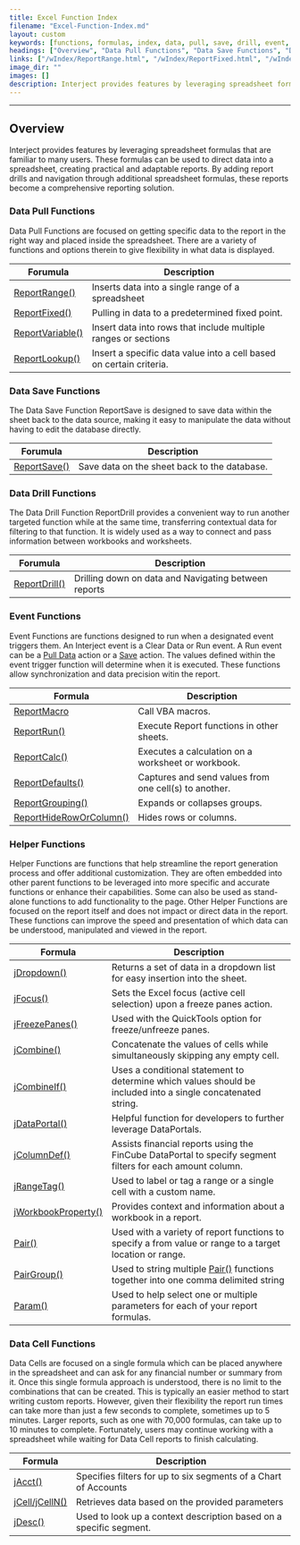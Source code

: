 ```yaml
---
title: Excel Function Index
filename: "Excel-Function-Index.md"
layout: custom
keywords: [functions, formulas, index, data, pull, save, drill, event, helper, data cell]
headings: ["Overview", "Data Pull Functions", "Data Save Functions", "Data Drill Functions", "Event Functions", "Helper Functions", "Data Cell Functions"]
links: ["/wIndex/ReportRange.html", "/wIndex/ReportFixed.html", "/wIndex/ReportVariable.html", "/wIndex/ReportLookup.html", "/wIndex/ReportSave.html", "/wIndex/ReportDrill.html", "/wGetStarted/INTERJECT-Ribbon-Menu-Items.html#pull-data", "/wGetStarted/INTERJECT-Ribbon-Menu-Items.html#save-data", "/wIndex/ReportMacro.html", "/wIndex/ReportRun.html", "/wIndex/ReportCalc.html", "/wIndex/ReportDefaults.html", "/wIndex/ReportGrouping.html", "/wIndex/ReportHideRowOrColumn.html", "/wIndex/jDropdown.html", "/wIndex/jFocus.html", "/wIndex/jFreezePanes.html", "/wIndex/jCombine.html", "/wIndex/jCombine_IF.html", "/wIndex/jDataPortal.html", "/wIndex/jColumnDef.html", "/wIndex/jRangeTag.html", "/wIndex/jWorkbookProperty.html", "/wIndex/Pair.html", "/wIndex/PairGroup.html", "Pair.html", "/wIndex/Param.html", "/wIndex/jAcct.html", "/wIndex/jCell.html", "/wIndex/jDesc.html"]
image_dir: ""
images: []
description: Interject provides features by leveraging spreadsheet formulas that are familiar to many users. These formulas can be used to direct data into a spreadsheet, creating practical and adaptable reports. By adding report drills and navigation through additional spreadsheet formulas, these reports become a comprehensive reporting solution.
---
```

* * *

##  Overview

Interject provides features by leveraging spreadsheet formulas that are familiar to many users. These formulas can be used to direct data into a spreadsheet, creating practical and adaptable reports. By adding report drills and navigation through additional spreadsheet formulas, these reports become a comprehensive reporting solution.

### Data Pull Functions

Data Pull Functions are focused on getting specific data to the report in the right way and placed inside the spreadsheet. There are a variety of functions and options therein to give flexibility in what data is displayed.

| Forumula                                                | Description                                                         |
|---------------------------------------------------------|---------------------------------------------------------------------|
| [ReportRange()](/wIndex/ReportRange.html)       | Inserts data into a single range of a spreadsheet                   |
| [ReportFixed()](/wIndex/ReportFixed.html)       | Pulling in data to a predetermined fixed point.                     |
| [ReportVariable()](/wIndex/ReportVariable.html) | Insert data into rows that include multiple ranges or sections      |
| [ReportLookup()](/wIndex/ReportLookup.html)    | Insert a specific data value into a cell based on certain criteria. |

### Data Save Functions

The Data Save Function ReportSave is designed to save data within the sheet back to the data source, making it easy to manipulate the data without having to edit the database directly.

| Forumula                                                | Description                                                         |
|---------------------------------------------------------|---------------------------------------------------------------------|
| [ReportSave()](/wIndex/ReportSave.html)         | Save data on the sheet back to the database.                        |

### Data Drill Functions

The Data Drill Function ReportDrill provides a convenient way to run another targeted function while at the same time, transferring contextual data for filtering to that function. It is widely used as a way to connect and pass information between workbooks and worksheets.

| Forumula                                                | Description                                                         |
|---------------------------------------------------------|---------------------------------------------------------------------|
| [ReportDrill()](/wIndex/ReportDrill.html)       | Drilling down on data and Navigating between reports                |

### Event Functions

Event Functions are functions designed to run when a designated event triggers them. An Interject event is a Clear Data or Run event. A Run event can be a [Pull Data](/wGetStarted/INTERJECT-Ribbon-Menu-Items.html#pull-data) action or a [Save](/wGetStarted/INTERJECT-Ribbon-Menu-Items.html#save-data) action. The values defined within the event trigger function will determine when it is executed. These functions allow synchronization and data precision witin the report.

| Formula                                                                | Description                                                                                        |
|------------------------------------------------------------------------|----------------------------------------------------------------------------------------------------|
| [ReportMacro](/wIndex/ReportMacro.html)         | Call VBA macros.                |
| [ReportRun()](/wIndex/ReportRun.html)           | Execute Report functions in other sheets.                           |
| [ReportCalc()](/wIndex/ReportCalc.html)                        | Executes a calculation on a worksheet or workbook.                                 |
| [ReportDefaults()](/wIndex/ReportDefaults.html)                | Captures and send values from one cell(s) to another.                   |
| [ReportGrouping()](/wIndex/ReportGrouping.html)  | Expands or collapses groups.                                         |
| [ReportHideRowOrColumn()](/wIndex/ReportHideRowOrColumn.html)  | Hides rows or columns.                                            |

### Helper Functions

Helper Functions are functions that help streamline the report generation process and offer additional customization. They are often embedded into other parent functions to be leveraged into more specific and accurate functions or enhance their capabilities. Some can also be used as stand-alone functions to add functionality to the page. Other Helper Functions are focused on the report itself and does not impact or direct data in the report. These functions can improve the speed and presentation of which data can be understood, manipulated and viewed in the report.

| Formula                                                       | Description                                                                                                  |
|---------------------------------------------------------------|--------------------------------------------------------------------------------------------------------------|
| [jDropdown()](/wIndex/jDropdown.html)                         | Returns a set of data in a dropdown list for easy insertion into the sheet.            |
| [jFocus()](/wIndex/jFocus.html)                                | Sets the Excel focus (active cell selection) upon a freeze panes action.            |
| [jFreezePanes()](/wIndex/jFreezePanes.html)                    | Used with the QuickTools option for freeze/unfreeze panes.                         |
| [jCombine()](/wIndex/jCombine.html)                   | Concatenate the values of cells while simultaneously skipping any empty cell.              |
| [jCombineIf()](/wIndex/jCombine_IF.html)             | Uses a conditional statement to determine which values should be included into a single concatenated string. |
| [jDataPortal()](/wIndex/jDataPortal.html)             | Helpful function for developers to further leverage DataPortals.                           |
| [jColumnDef()](/wIndex/jColumnDef.html)              | Assists financial reports using the FinCube DataPortal to specify segment filters for each amount column.    |
| [jRangeTag()](/wIndex/jRangeTag.html)                | Used to label or tag a range or a single cell with a custom name.                           |
| [jWorkbookProperty()](/wIndex/jWorkbookProperty.html) | Provides context and information about a workbook in a report.                             |
| [Pair()](/wIndex/Pair.html)                           | Used with a variety of report functions to specify a from value or range to a target location or range.      |
| [PairGroup()](/wIndex/PairGroup.html)                 | Used to string multiple [Pair()](Pair.html) functions together into one comma delimited string      |
| [Param()](/wIndex/Param.html)                         | Used to help select one or multiple parameters for each of your report formulas.            |

### Data Cell Functions

Data Cells are focused on a single formula which can be placed anywhere in the spreadsheet and can ask for any financial number or summary from it. Once this single formula approach is understood, there is no limit to the combinations that can be created. This is typically an easier method to start writing custom reports. However, given their flexibility the report run times can take more than just a few seconds to complete, sometimes up to 5 minutes. Larger reports, such as one with 70,000 formulas, can take up to 10 minutes to complete. Fortunately, users may continue working with a spreadsheet while waiting for Data Cell reports to finish calculating.

| Formula                              | Description                                                        |
|--------------------------------------|------------------------------------------------------------------- |
| [jAcct()](/wIndex/jAcct.html)        | Specifies filters for up to six segments of a Chart of Accounts    |
| [jCell/jCellN()](/wIndex/jCell.html) | Retrieves data based on the provided parameters                    |
| [jDesc()](/wIndex/jDesc.html)        | Used to look up a context description based on a specific segment. |
